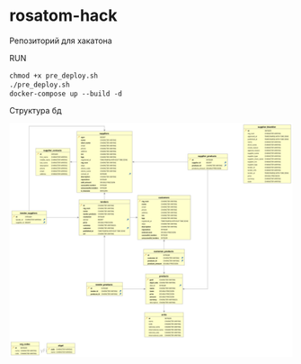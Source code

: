 # rosatom-hack
Репозиторий для хакатона

RUN

```shell
chmod +x pre_deploy.sh
./pre_deploy.sh
docker-compose up --build -d
```

Структура бд

![](./docs/rosatom.svg)